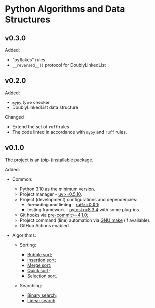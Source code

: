 # Python Algorithms and Data Structures

## v0.3.0

Added:

- "pyflakes" rules
- `__reversed__()` protocol for DoublyLinkedList

## v0.2.0

Added:

- `mypy` type checker
- DoublyLinkedList data structure

Changed

- Extend the set of `ruff` rules
- The code linted in accordance with `mypy` and `ruff` rules.

## v0.1.0

The project is an (pip-)installable package.

Added:

- Common:
  - Python 3.10 as the minimum version.
  - Project manager - [uv>=0.5.10](https://pypi.org/project/uv/).
  - Project (development) configurations and dependencies:
    - formatting and linting - [ruff>=0.9.1](https://pypi.org/project/ruff/);
    - testing framework - [pytest>=8.3.4](https://pypi.org/project/pytest/) with some plug-ins.
  - Git hooks via [pre-commit>=4.1.0](https://pre-commit.com/);
  - Project command (line) automation via [GNU make](https://www.gnu.org/software/make/) (if available).
  - GitHub Actions enabled.

- Algorithms:
  - Sorting:
    - [Bubble sort](https://en.wikipedia.org/wiki/Bubble_sort);
    - [Insertion sort](https://en.wikipedia.org/wiki/Insertion_sort);
    - [Merge sort](https://en.wikipedia.org/wiki/Merge_sort);
    - [Quick sort](https://en.wikipedia.org/wiki/Quicksort);
    - [Selection sort](https://en.wikipedia.org/wiki/Selection_sort).

  - Searching:
    - [Binary search](https://en.wikipedia.org/wiki/Binary_search);
    - [Linear search](https://en.wikipedia.org/wiki/Linear_search).
